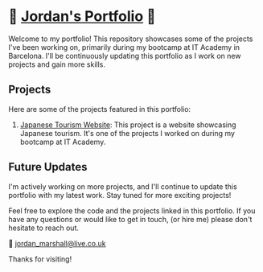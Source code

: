# 🔗 [Jordan's Portfolio](https://portfolio-website-beige-one-74.vercel.app/) 🔗

Welcome to my portfolio! This repository showcases some of the projects I've been working on, primarily during my bootcamp at IT Academy in Barcelona. I'll be continuously updating this portfolio as I work on new projects and gain more skills.

## Projects

Here are some of the projects featured in this portfolio:

1. [Japanese Tourism Website](https://sprint1-html-and-css.vercel.app/): 
This project is a website showcasing Japanese tourism. It's one of the projects I worked on during my bootcamp at IT Academy.

## Future Updates

I'm actively working on more projects, and I'll continue to update this portfolio with my latest work. Stay tuned for more exciting projects!

Feel free to explore the code and the projects linked in this portfolio. If you have any questions or would like to get in touch, (or hire me) please don't hesitate to reach out.

📧 jordan_marshall@live.co.uk

Thanks for visiting!

